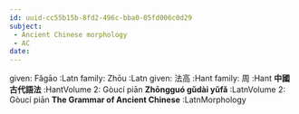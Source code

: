 ```yaml
---
id: uuid-cc55b15b-8fd2-496c-bba0-05fd006c0d29
subject: 
 - Ancient Chinese morphology
 - AC
date: 
---
```


given: Fǎgāo :Latn
family: Zhōu :Latn
given: 法高 :Hant
family: 周 :Hant
**中國古代語法** :HantVolume 2: Gòucí piān
**Zhōngguó gǔdài yǔfǎ** :LatnVolume 2: Gòucí piān
**The Grammar of Ancient Chinese** :LatnMorphology